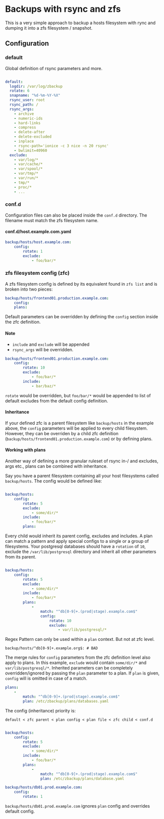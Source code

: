# Backups with rsync and zfs

This is a very simple approach to backup a hosts filesystem with rync
and dumping it into a zfs filesystem / snapshot.

## Configuration

### default

Global definition of rsync parameters and more.

```yaml

default:
  logdir: /var/log/zbackup
  rotate: 6
  snapname: "%d-%m-%Y-%X"
  rsync_user: root
  rsync_path: /
  rsync_args:
    - archive
    - numeric-ids
    - hard-links
    - compress
    - delete-after
    - delete-excluded
    - inplace
    - rsync-path='ionice -c 3 nice -n 20 rsync'
    - bwlimit=40960
  exclude:
    - var/log/*
    - var/cache/*
    - var/spool/*
    - var/tmp/*
    - var/run/*
    - tmp/*
    - proc/*
    - ...
```
### conf.d

Configuration files can also be placed inside the `conf.d` directory. The filename must match the zfs filesystem name.

#### conf.d/host.example.com.yaml

```yaml
backup/hosts/host.example.com:
    config:
        rotate: 1
        exclude:
            - foo/bar/*
```

### zfs filesystem config (zfc)

A zfs filesystem config is defined by its equivalent found in `zfs list` and is broken into two pieces:

```yaml
backup/hosts/frontend01.production.example.com:
    config:
    plans:
```

Default parameters can be overridden by defining the `config` section inside
the zfc definition.

#### Note

- `include` and `exclude` will be appended
- `rsync_args` will be overridden.

```yaml
backup/hosts/frontend01.production.example.com:
    config:
        rotate: 10
        exclude:
            - foo/bar/*
        include:
            - bar/baz/*
```

`rotate` would be overridden, but `foo/bar/*` would be appended to list of
default excludes from the default config definition.

#### Inheritance

If your defined zfc is a parent filesystem like `backup/hosts` in the example above,
the `config` parameters will be applied to every child filesystem.
However, they can be overriden by a child zfc definition (`backup/hosts/frontend01.production.example.com`)
or by defining plans.

#### Working with plans

Another way of defining a more granular ruleset of rsync in-/ and excludes, args etc.,
plans can be combined with inheritance.

Say you have a parent filesystem containing all your host filesystems called `backup/hosts`.
The config would be defined like:

```yaml

backup/hosts:
    config:
        rotate: 5
        exclude:
            - some/dir/*
        include:
            - foo/bar/*
        plans:
```

Every child would inherit its parent config, excludes and includes.
A plan can match a pattern and apply special configs to a single or a group of filesystems.
Your postgresql databases should have a `rotation` of `10`,
exclude the `/var/lib/postgresql` directory and inherit all other parameters from its parent.

```yaml

backup/hosts:
    config:
        rotate: 5
        exclude:
            - some/dir/*
        include:
            - foo/bar/*
        plans:
            -
                match: "^db[0-9]+.(prod|stage).example.com$"
                config:
                    rotate: 10
                    exclude:
                        - var/lib/postgresql/*
```

Regex Pattern can only be used within a `plan` context. But not at zfc level.

```
backup/hosts/^db[0-9]+.example.org$: # BAD
```

The merge rules for `config` parameters from the zfc definition level also apply to plans.
In this example, `exclude` would contain `some/dir/*` and `var/lib/postgresql/*`.
Inherited parameters can be completely overridden/ignored by passing the `plan` parameter to a plan.
If `plan` is given, `config` will is omitted in case of a match.

```yaml
plans:
    -
        match: "^db[0-9]+.(prod|stage).example.com$"
        plan: /etc/zbackup/plans/databases.yaml
```

The config (inheritance) priority is:

```default < zfc parent < plan config < plan file < zfc child < conf.d```

```yaml

backup/hosts:
    config:
        rotate: 5
        exclude:
            - some/dir/*
        include:
            - foo/bar/*
        plans:
            -
                match: "^db[0-9]+.(prod|stage).example.com$"
                plan: /etc/zbackup/plans/database.yaml

backup/hosts/db01.prod.example.com:
    config:
        rotate: 1

```

`backup/hosts/db01.prod.example.com` ignores `plan` config and overrides default config.